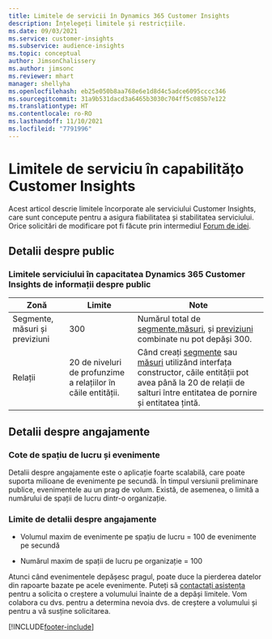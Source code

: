 ```yaml
---
title: Limitele de servicii în Dynamics 365 Customer Insights
description: Înțelegeți limitele și restricțiile.
ms.date: 09/03/2021
ms.service: customer-insights
ms.subservice: audience-insights
ms.topic: conceptual
author: JimsonChalissery
ms.author: jimsonc
ms.reviewer: mhart
manager: shellyha
ms.openlocfilehash: eb25e050b8aa768e6e1d8d4c5adce6095cccc346
ms.sourcegitcommit: 31a9b531dacd3a6465b3030c704ff5c085b7e122
ms.translationtype: HT
ms.contentlocale: ro-RO
ms.lasthandoff: 11/10/2021
ms.locfileid: "7791996"
---
```

# <a name="service-limits-in-customer-insights-capabilities"></a>Limitele de serviciu în capabilitățo Customer Insights

Acest articol descrie limitele încorporate ale serviciului Customer Insights, care sunt concepute pentru a asigura fiabilitatea și stabilitatea serviciului. Orice solicitări de modificare pot fi făcute prin intermediul [Forum de idei](https://go.microsoft.com/fwlink/?linkid=2074172). 

## <a name="audience-insights"></a>Detalii despre public

### <a name="service-limits-in-dynamics-365-customer-insights-audience-insights-capability"></a>Limitele serviciului în capacitatea Dynamics 365 Customer Insights de informații despre public

| Zonă  | Limite  | Note |
|-------------|---------------------------------------------------------------------|---------------------------------------------------------------------|
| Segmente, măsuri și previziuni | 300  | Numărul total de [segmente](audience-insights/segments.md),[măsuri](audience-insights/measures.md), și [previziuni](audience-insights/predictions.md) combinate nu pot depăși 300.  |
| Relații | 20 de niveluri de profunzime a relațiilor în căile entității. | Când creați [segmente](audience-insights/segments.md) sau [măsuri](audience-insights/measures.md) utilizând interfața constructor, căile entității pot avea până la 20 de relații de salturi între entitatea de pornire și entitatea țintă.  |


## <a name="engagement-insights"></a>Detalii despre angajamente

### <a name="workspace-and-event-quotas"></a>Cote de spațiu de lucru și evenimente

Detalii despre angajamente este o aplicație foarte scalabilă, care poate suporta milioane de evenimente pe secundă. În timpul versiunii preliminare publice, evenimentele au un prag de volum. Există, de asemenea, o limită a numărului de spații de lucru dintr-o organizație.

### <a name="engagement-insights-limits"></a>Limite de detalii despre angajamente

- Volumul maxim de evenimente pe spațiu de lucru = 100 de evenimente pe secundă

- Numărul maxim de spații de lucru pe organizație = 100

Atunci când evenimentele depășesc pragul, poate duce la pierderea datelor din rapoarte bazate pe acele evenimente. Puteți să [contactați asistența](https://go.microsoft.com/fwlink/?linkid=2145734) pentru a solicita o creștere a volumului înainte de a depăși limitele. Vom colabora cu dvs. pentru a determina nevoia dvs. de creștere a volumului și pentru a vă susține solicitarea.


[!INCLUDE[footer-include](includes/footer-banner.md)]
